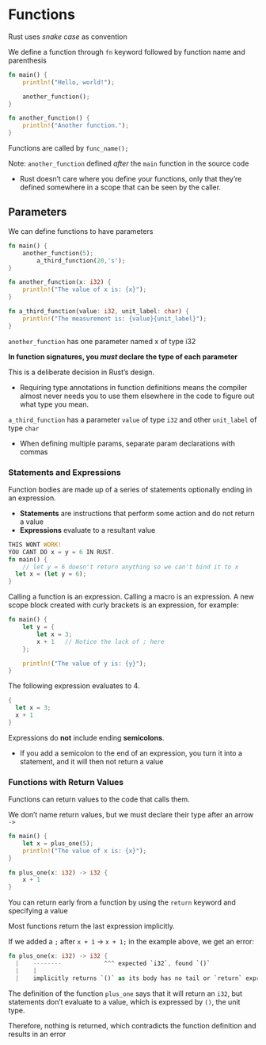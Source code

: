 # Functions

Rust uses *snake case* as convention

We define a function through `fn` keyword followed by function name and parenthesis

```rust
fn main() {
    println!("Hello, world!");

    another_function();
}

fn another_function() {
    println!("Another function.");
}
```

Functions are called by `func_name();`

Note: `another_function` defined *after* the `main` function in the source code

- Rust doesn’t care where you define your functions, only that they’re defined somewhere in a scope that can be seen by the caller.

## Parameters

We can define functions to have parameters

```rust
fn main() {
    another_function(5);
		a_third_function(20,'s');
}

fn another_function(x: i32) {
    println!("The value of x is: {x}");
}

fn a_third_function(value: i32, unit_label: char) {
    println!("The measurement is: {value}{unit_label}");
}
```

`another_function` has one parameter named x of type i32

**In function signatures, you *must* declare the type of each parameter**

This is a deliberate decision in Rust’s design.

- Requiring type annotations in function definitions means the compiler almost never needs you to use them elsewhere in the code to figure out what type you mean.

`a_third_function` has a parameter `value` of type `i32` and other `unit_label` of type `char`

- When defining multiple params, separate param declarations with commas

### Statements and Expressions

Function bodies are made up of a series of statements optionally ending in an expression.

- **Statements** are instructions that perform some action and do not return a value
- **Expressions** evaluate to a resultant value

```rust
THIS WONT WORK!
YOU CANT DO x = y = 6 IN RUST.
fn main() {
	// let y = 6 doesn't return anything so we can't bind it to x
  let x = (let y = 6);
}
```

Calling a function is an expression. Calling a macro is an expression. A new scope block created with curly brackets is an expression, for example:

```rust
fn main() {
    let y = {
        let x = 3;
        x + 1   // Notice the lack of ; here
    };

    println!("The value of y is: {y}");
}
```

The following expression evaluates to 4.

```rust
{
  let x = 3;
  x + 1
}
```

Expressions do **not** include ending **semicolons**.

- If you add a semicolon to the end of an expression, you turn it into a statement, and it will then not return a value

### Functions with Return Values

Functions can return values to the code that calls them. 

We don’t name return values, but we must declare their type after an arrow `->`  

```rust
fn main() {
    let x = plus_one(5);
    println!("The value of x is: {x}");
}

fn plus_one(x: i32) -> i32 {
    x + 1
}
```

You can return early from a function by using the `return` keyword and specifying a value

Most functions return the last expression implicitly. 

If we added a `;` after `x + 1` → `x + 1;` in the example above, we get an error:

```rust
fn plus_one(x: i32) -> i32 {
  |    --------            ^^^ expected `i32`, found `()`
  |    |
  |    implicitly returns `()` as its body has no tail or `return` expression
```

The definition of the function `plus_one` says that it will return an `i32`, but statements don’t evaluate to a value, which is expressed by `()`, the unit type. 

Therefore, nothing is returned, which contradicts the function definition and results in an error
